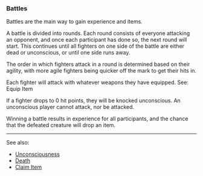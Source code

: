 ### Battles
Battles are the main way to gain experience and items.

A battle is divided into rounds. Each round consists of everyone attacking an opponent, and once each participant
  has done so, the next round will start. This continues until all fighters on one side of the battle are either dead
  or unconscious, or until one side runs away.

The order in which fighters attack in a round is determined based on their agility, with more agile fighters being
  quicker off the mark to get their hits in.

Each fighter will attack with whatever weapons they have equipped. See: Equip Item

If a fighter drops to 0 hit points, they will be knocked unconscious. An unconscious player cannot attack, nor be
  attacked.

Winning a battle results in experience for all participants, and the chance that the defeated creature will drop an
  item.

---

See also:
 - [Unconsciousness](unconscious.md)
 - [Death](death.md)
 - [Claim Item](locations/tavern/claim_item.md)


